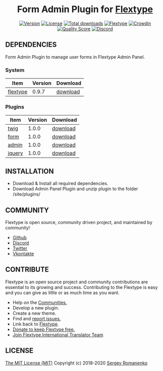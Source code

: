<h1 align="center">Form Admin Plugin for <a href="http://flextype.org/">Flextype</a></h1>

<p align="center">
<a href="https://github.com/flextype-plugins/form-admin/releases"><img alt="Version" src="https://img.shields.io/github/release/flextype-plugins/form-admin.svg?label=version"></a> <a href="https://github.com/flextype-plugins/form-admin"><img src="https://img.shields.io/badge/license-MIT-blue.svg" alt="License"></a> <a href="https://github.com/flextype-plugins/form-admin"><img src="https://img.shields.io/github/downloads/flextype-plugins/form-admin/total.svg?colorB=blue" alt="Total downloads"></a> <a href="https://github.com/flextype-plugins/form-admin"><img src="https://img.shields.io/badge/Flextype-0.9.7-green.svg" alt="Flextype"></a> <a href="https://crowdin.com/project/flextype-plugin-form-admin"><img src="https://d322cqt584bo4o.cloudfront.net/flextype-plugin-form-admin/localized.svg" alt="Crowdin"></a> <a href="https://scrutinizer-ci.com/g/flextype-plugins/form-admin?branch=master"><img src="https://img.shields.io/scrutinizer/g/flextype-plugins/form-admin.svg?branch=master" alt="Quality Score"></a> <a href=""><img src="https://img.shields.io/discord/423097982498635778.svg?logo=discord&colorB=728ADA&label=Discord%20Chat" alt="Discord"></a>
</p>

## DEPENDENCIES

Form Admin Plugin to manage user forms in Flextype Admin Panel.

### System

| Item | Version | Download |
|---|---|---|
| [flextype](https://github.com/flextype/flextype) | 0.9.7 | [download](https://github.com/flextype/flextype/releases/download/v0.9.7/flextype-0.9.7.zip) |

### Plugins

| Item | Version | Download |
|---|---|---|
| [twig](https://github.com/flextype-plugins/twig) | 1.0.0 | [download](https://github.com/flextype-plugins/twig/releases/download/v1.0.0/twig-1.0.0.zip) |
| [form](https://github.com/flextype-plugins/form) | 1.0.0 | [download](https://github.com/flextype-plugins/form/releases/download/v1.0.0/form-1.0.0.zip) |
| [admin](https://github.com/flextype-plugins/admin) | 1.0.0 | [download](https://github.com/flextype-plugins/admin/releases/download/v1.0.0/admin-1.0.0.zip) |
| [jquery](https://github.com/flextype-plugins/jquery) | 1.0.0 | [download](https://github.com/flextype-plugins/jquery/releases/download/v1.0.0/jquery-1.0.0.zip) |

## INSTALLATION

* Download & Install all required dependencies.
* Download Admin Panel Plugin and unzip plugin to the folder /site/plugins/

## COMMUNITY
Flextype is open source, community driven project, and maintained by community!

- [Github](https://github.com/flextype)
- [Discord](https://flextype.org/en/discord)
- [Twitter](https://twitter.com/getflextype)
- [Vkontakte](https://vk.com/flextype)

## CONTRIBUTE
Flextype is an open source project and community contributions are essential to its growing and success. Contributing to the Flextype is easy and you can give as little or as much time as you want.

- Help on the [Communities.](http://flextype.org/en/community)
- Develop a new plugin.
- Create a new theme.
- Find and [report issues.](https://github.com/flextype/flextype/issues)
- Link back to [Flextype](http://flextype.org).
- [Donate to keep Flextype free.](http://flextype.org/en/sponsors)
- [Join Flextype International Translator Team](http://flextype.org/en/international-translator-team)

## LICENSE
[The MIT License (MIT)](https://github.com/flextype-plugins/form-admin/blob/master/LICENSE.txt)
Copyright (c) 2018-2020 [Sergey Romanenko](https://github.com/Awilum)

